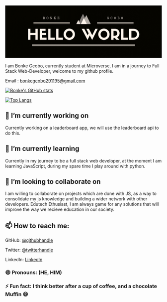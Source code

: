 ![screenshot](./Banner.png)

I am Bonke Gcobo, currently student at Microverse, I am in a journey to Full Stack Web-Developer, welcome to my github profile.

Email : bonkegcobo291195@gmail.com



[![Bonke's GitHub stats](https://github-readme-stats.vercel.app/api?username=BonkeGcobo&show_icons=true&theme=radical)](https://github.com/anuraghazra/github-readme-stats)


[![Top Langs](https://github-readme-stats.vercel.app/api/top-langs/?username=BonkeGcobo)](https://github.com/anuraghazra/github-readme-stats)







## 🔭  I’m currently working on 
Currently working on a leaderboard app, we will use the leaderboard api to do this.



## 🌱 I’m currently learning  
Currently in my journey to be a full stack web developer, at the moment I am learning JavaScript, during my spare time I play around with python.



## 👯 I’m looking to collaborate on 
I am willing to collaborate on projects which are done with JS, as a way to consolidate my js knowledge and building a wider network with other developers.
Edutech Ethusiast, I am always game for any solutions that will improve the way we recieve education in our society.


## 📫 How to reach me:
GitHub: [@githubhandle](https://github.com/BonkeGcobo)

Twitter: [@twitterhandle](https://twitter.com/bonke_gcobo)

LinkedIn: [LinkedIn](https://www.linkedin.com/in/bonke-gcobo-28a763125/)


### 😄 Pronouns: (HE, HIM)

### ⚡ Fun fact: I think better after a cup of coffee, and a chocolate Muffin 😄

